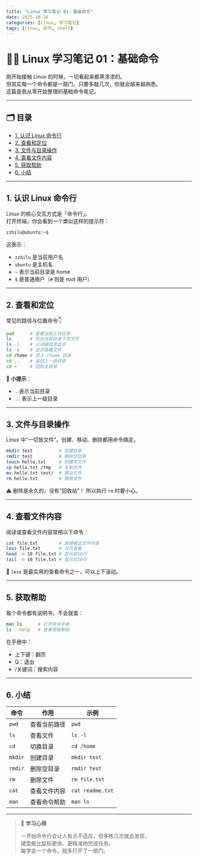 ```yaml
---
title: "Linux 学习笔记 01：基础命令"
date: 2025-10-26
categories: [Linux, 学习笔记]
tags: [linux, 命令, shell]
---
```


# 🧑‍💻 Linux 学习笔记 01：基础命令

刚开始接触 Linux 的时候，一切看起来都黑漆漆的。  
但其实每一个命令都是一扇门，只要多敲几次，你就会越来越熟悉。  
这篇是我从零开始整理的基础命令笔记。

---

## 🗂️ 目录
- [1. 认识 Linux 命令行](#1-认识-linux-命令行)
- [2. 查看和定位](#2-查看和定位)
- [3. 文件与目录操作](#3-文件与目录操作)
- [4. 查看文件内容](#4-查看文件内容)
- [5. 获取帮助](#5-获取帮助)
- [6. 小结](#6-小结)

---

## 1. 认识 Linux 命令行
Linux 的核心交互方式是「命令行」。  
打开终端，你会看到一个类似这样的提示符：

```bash
zzhilu@ubuntu:~$
```

这表示：
- `zzhilu` 是当前用户名  
- `ubuntu` 是主机名  
- `~` 表示当前目录是 home  
- `$` 是普通用户（`#` 则是 root 用户）

---

## 2. 查看和定位
常见的路径与位置命令👇

```bash
pwd      # 查看当前工作目录
ls       # 列出当前目录下的文件
ls -l    # 以详细信息显示
ls -a    # 显示隐藏文件
cd /home # 进入 /home 目录
cd ..    # 返回上一级目录
cd ~     # 回到主目录
```

📌 **小提示**：  
- `.` 表示当前目录  
- `..` 表示上一级目录  

---

## 3. 文件与目录操作
Linux 中“一切皆文件”。创建、移动、删除都用命令搞定。

```bash
mkdir test          # 创建目录
rmdir test          # 删除空目录
touch hello.txt     # 创建空文件
cp hello.txt /tmp   # 复制文件
mv hello.txt test/  # 移动文件
rm hello.txt        # 删除文件
```

⚠️ 删除是永久的，没有“回收站”！
所以执行 `rm` 时要小心。

---

## 4. 查看文件内容
阅读或查看文件内容常用以下命令：

```bash
cat file.txt        # 直接输出文件内容
less file.txt       # 分页查看
head -n 10 file.txt # 显示前10行
tail -n 10 file.txt # 显示后10行
```

📘 `less` 是最实用的查看命令之一，可以上下滚动。

---

## 5. 获取帮助
每个命令都有说明书，不会就查：

```bash
man ls      # 打开命令手册
ls --help   # 查看简短帮助
```

在手册中：
- 上下键：翻页  
- Q：退出  
- /关键词：搜索内容  

---

## 6. 小结

| 命令 | 作用 | 示例 |
|------|------|------|
| `pwd` | 查看当前路径 | `pwd` |
| `ls` | 查看文件 | `ls -l` |
| `cd` | 切换目录 | `cd /home` |
| `mkdir` | 创建目录 | `mkdir test` |
| `rmdir` | 删除空目录 | `rmdir test` |
| `rm` | 删除文件 | `rm file.txt` |
| `cat` | 查看文件内容 | `cat readme.txt` |
| `man` | 查看命令帮助 | `man ls` |

---

> 📎 **学习心得**
>
> 一开始命令行会让人有点不适应，但多练几次就会发现，  
> 键盘能比鼠标更快、更精准地完成任务。  
> 每学会一个命令，就多打开了一扇门。
